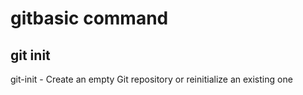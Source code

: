 # gitbasic command
## git init
git-init - Create an empty Git repository or reinitialize an existing one